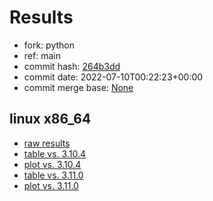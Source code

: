 # Results

- fork: python
- ref: main
- commit hash: [264b3dd](https://github.com/python/cpython/commit/264b3dd)
- commit date: 2022-07-10T00:22:23+00:00
- commit merge base: [None](https://github.com/python/cpython/commit/None)

## linux x86_64

- [raw results](bm-20220710-linux-x86_64-python-main-3.12.0a1+-264b3dd.json)
- [table vs. 3.10.4](bm-20220710-linux-x86_64-python-main-3.12.0a1+-264b3dd-vs-3.10.4.md)
- [plot vs. 3.10.4](bm-20220710-linux-x86_64-python-main-3.12.0a1+-264b3dd-vs-3.10.4.png)
- [table vs. 3.11.0](bm-20220710-linux-x86_64-python-main-3.12.0a1+-264b3dd-vs-3.11.0.md)
- [plot vs. 3.11.0](bm-20220710-linux-x86_64-python-main-3.12.0a1+-264b3dd-vs-3.11.0.png)

